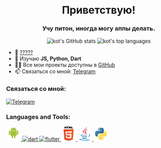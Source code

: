 

<h1 align="center">Приветствую!</h1>
<h3 align="center">Учу питон, иногда могу аппы делать.</h3>

<p align="center">
  <img height="180em" src="https://github-readme-stats.vercel.app/api?username=KOTBCTAKAHE&show_icons=true&theme=tokyonight&count_private=true" alt="kot's GitHub stats" />
  <img height="180em" src="https://github-readme-stats.vercel.app/api/top-langs/?username=KOTBCTAKAHE&layout=compact&theme=tokyonight" alt="kot's top languages" />
</p>

- 🔭  [?????](https://youtu.be/dQw4w9WgXcQ)
- 🌱 Изучаю **JS, Python, Dart**
- 👨‍💻 Все мои проекты доступны в [GitHub](https://github.com/KOTBCTAKAHE/)
- 📫 Связаться со мной: [Telegram](https://t.me/m/Shs0U1eVMGYx)

<h3 align="left">Связаться со мной:</h3>
<p align="left">
  <a href="https://t.me/m/Shs0U1eVMGYx"><img src="https://img.shields.io/badge/Telegram-2CA5E0?style=for-the-badge&logo=telegram&logoColor=white" alt="Telegram"></a>
</p>

<h3 align="left">Languages and Tools:</h3>
<p align="left">
  <a href="https://developer.android.com" target="_blank" rel="noreferrer"> 
    <img src="https://raw.githubusercontent.com/devicons/devicon/master/icons/android/android-original-wordmark.svg" alt="android" width="40" height="40"/> 
  </a> 
  <a href="https://dart.dev" target="_blank" rel="noreferrer"> 
    <img src="https://www.vectorlogo.zone/logos/dartlang/dartlang-icon.svg" alt="dart" width="40" height="40"/> 
  </a> 
  <a href="https://flutter.dev" target="_blank" rel="noreferrer"> 
    <img src="https://www.vectorlogo.zone/logos/flutterio/flutterio-icon.svg" alt="flutter" width="40" height="40"/> 
  </a> 
  <a href="https://www.w3.org/html/" target="_blank" rel="noreferrer"> 
    <img src="https://raw.githubusercontent.com/devicons/devicon/master/icons/html5/html5-original-wordmark.svg" alt="html5" width="40" height="40"/> 
  </a> 
  <a href="https://www.java.com" target="_blank" rel="noreferrer"> 
    <img src="https://raw.githubusercontent.com/devicons/devicon/master/icons/java/java-original.svg" alt="java" width="40" height="40"/> 
  </a> 
  <a href="https://www.python.org" target="_blank" rel="noreferrer"> 
    <img src="https://raw.githubusercontent.com/devicons/devicon/master/icons/python/python-original.svg" alt="python" width="40" height="40"/> 
  </a>
</p>
